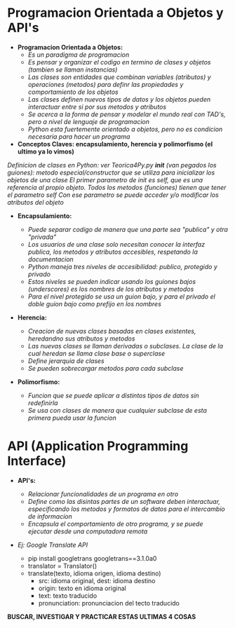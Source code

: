 # Programacion Orientada a Objetos y API's
* **Programacion Orientada a Objetos:**
    * *Es un paradigma de programacion*
    * *Es pensar y organizar el codigo en termino de clases y objetos (tambien se llaman instancias)*
    * *Las clases son entidades que combinan variables (atributos) y operaciones (metodos) para definr las propiedades y comportamiento de los objetos*
    * *Las clases definen nuevos tipos de datos y los objetos pueden interactuar entre si por sus metodos y atributos*
    * *Se acerca a la forma de pensar y modelar el mundo real con TAD's, pero a nivel de lenguaje de programacion*
    * *Python esta fuertemente orientado a objetos, pero no es condicion necesaria para hacer un programa*
* **Conceptos Claves: encapsulamiento, herencia y polimorfismo (el ultimo ya lo vimos)**

*Definicion de clases en Python: ver Teorica4Py.py*
*__init__ (van pegados los guiones): metodo especial/constructor que se utiliza para inicializar los objetos de una clase*
*El primer parametro de init es self, que es una referencia al propio objeto. Todos los metodos (funciones) tienen que tener el parametro self*
*Con ese parametro se puede acceder y/o modificar los atributos del objeto*

* **Encapsulamiento:**
    * *Puede separar codigo de manera que una parte sea "publica" y otra "privada"*
    * *Los usuarios de una clase solo necesitan conocer la interfaz publica, los metodos y atributos accesibles, respetando la documentacion*
    * *Python maneja tres niveles de accesibilidad: publico, protegido y privado*
    * *Estos niveles se pueden indicar usando los guiones bajos (underscores) es los nombres de los atributos y metodos*
    * *Para el nivel protegido se usa un guion bajo, y para el privado el doble guion bajo como prefijo en los nombres*
 
* **Herencia:**
    * *Creacion de nuevas clases basadas en clases existentes, heredandno sus atributos y metodos*
    * *Las nuevas clases se llaman derivadas o subclases. La clase de la cual heredan se llama clase base o superclase*
    * *Define jerarquia de clases*
    * *Se pueden sobrecargar metodos para cada subclase*

* **Polimorfismo:**
    * *Funcion que se puede aplicar a distintos tipos de datos sin redefinirla*
    * *Se usa con clases de manera que cualquier subclase de esta primera pueda usar la funcion*

# API (Application Programming Interface)
* **API's:**
    * *Relacionar funcionalidades de un programa en otro*
    * *Define como las disintas partes de un software deben interactuar, especificando los metodos y formatos de datos para el intercambio de informacion*
    * *Encapsula el comportamiento de otro programa, y se puede ejecutar desde una computadora remota*

* *Ej: Google Translate API*
    * pip install googletrans googletrans==3.1.0a0
    * translator = Translator()
    * translate(texto, idioma origen, idioma destino)
        * src: idioma original, dest: idioma destino
        * origin: texto en idioma original
        * text: texto traducido
        * pronunciation: pronunciacion del tecto traducido
    
**BUSCAR, INVESTIGAR Y PRACTICAR ESTAS ULTIMAS 4 COSAS**
